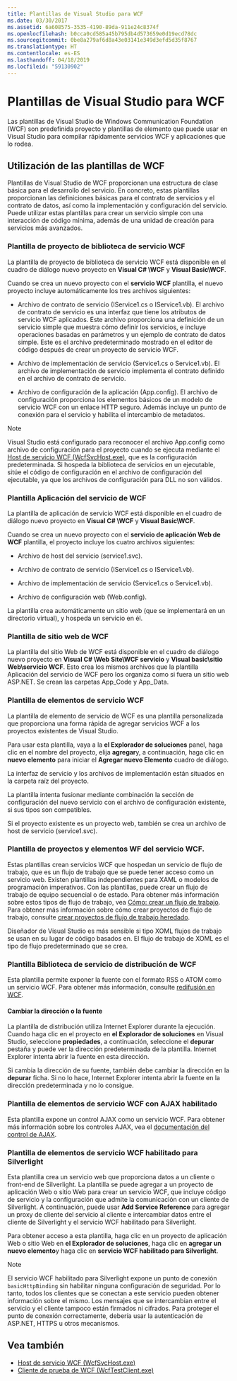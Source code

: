 ```yaml
---
title: Plantillas de Visual Studio para WCF
ms.date: 03/30/2017
ms.assetid: 6a608575-3535-4190-89da-911e24c8374f
ms.openlocfilehash: b0cca0cd585a45b795db4d573659e0d19ecd78dc
ms.sourcegitcommit: 0be8a279af6d8a43e03141e349d3efd5d35f8767
ms.translationtype: HT
ms.contentlocale: es-ES
ms.lasthandoff: 04/18/2019
ms.locfileid: "59130902"
---
```

# <a name="wcf-visual-studio-templates"></a>Plantillas de Visual Studio para WCF
Las plantillas de Visual Studio de Windows Communication Foundation (WCF) son predefinida proyecto y plantillas de elemento que puede usar en Visual Studio para compilar rápidamente servicios WCF y aplicaciones que lo rodea.  
  
## <a name="using-the-wcf-templates"></a>Utilización de las plantillas de WCF  
 Plantillas de Visual Studio de WCF proporcionan una estructura de clase básica para el desarrollo del servicio. En concreto, estas plantillas proporcionan las definiciones básicas para el contrato de servicios y el contrato de datos, así como la implementación y configuración del servicio. Puede utilizar estas plantillas para crear un servicio simple con una interacción de código mínima, además de una unidad de creación para servicios más avanzados.  
  
### <a name="wcf-service-library-project-template"></a>Plantilla de proyecto de biblioteca de servicio WCF  
 La plantilla de proyecto de biblioteca de servicio WCF está disponible en el cuadro de diálogo nuevo proyecto en **Visual C# \WCF** y **Visual Basic\WCF**.  
  
 Cuando se crea un nuevo proyecto con el **servicio WCF** plantilla, el nuevo proyecto incluye automáticamente los tres archivos siguientes:  
  
-   Archivo de contrato de servicio (IService1.cs o IService1.vb). El archivo de contrato de servicio es una interfaz que tiene los atributos de servicio WCF aplicados. Este archivo proporciona una definición de un servicio simple que muestra cómo definir los servicios, e incluye operaciones basadas en parámetros y un ejemplo de contrato de datos simple. Este es el archivo predeterminado mostrado en el editor de código después de crear un proyecto de servicio WCF.  
  
-   Archivo de implementación de servicio (Service1.cs o Service1.vb). El archivo de implementación de servicio implementa el contrato definido en el archivo de contrato de servicio.  
  
-   Archivo de configuración de la aplicación (App.config). El archivo de configuración proporciona los elementos básicos de un modelo de servicio WCF con un enlace HTTP seguro. Además incluye un punto de conexión para el servicio y habilita el intercambio de metadatos.  
  
> [!NOTE]
>  Visual Studio está configurado para reconocer el archivo App.config como archivo de configuración para el proyecto cuando se ejecuta mediante el [Host de servicio WCF (WcfSvcHost.exe)](../../../docs/framework/wcf/wcf-service-host-wcfsvchost-exe.md), que es la configuración predeterminada. Si hospeda la biblioteca de servicios en un ejecutable, sitúe el código de configuración en el archivo de configuración del ejecutable, ya que los archivos de configuración para DLL no son válidos.  
  
### <a name="wcf-service-application-template"></a>Plantilla Aplicación del servicio de WCF  
 La plantilla de aplicación de servicio WCF está disponible en el cuadro de diálogo nuevo proyecto en **Visual C# \WCF** y **Visual Basic\WCF**.  
  
 Cuando se crea un nuevo proyecto con el **servicio de aplicación Web de WCF** plantilla, el proyecto incluye los cuatro archivos siguientes:  
  
-   Archivo de host del servicio (service1.svc).  
  
-   Archivo de contrato de servicio (IService1.cs o IService1.vb).  
  
-   Archivo de implementación de servicio (Service1.cs o Service1.vb).  
  
-   Archivo de configuración web (Web.config).  
  
 La plantilla crea automáticamente un sitio web (que se implementará en un directorio virtual), y hospeda un servicio en él.  
  
### <a name="wcf-web-site-template"></a>Plantilla de sitio web de WCF  
 La plantilla del sitio Web de WCF está disponible en el cuadro de diálogo nuevo proyecto en **Visual C# \Web Site\WCF servicio** y **Visual basic\sitio Web\servicio WCF**. Esto crea los mismos archivos que la plantilla Aplicación del servicio de WCF pero los organiza como si fuera un sitio web ASP.NET. Se crean las carpetas App_Code y App_Data.  
  
### <a name="wcf-service-item-template"></a>Plantilla de elementos de servicio WCF  
 La plantilla de elemento de servicio de WCF es una plantilla personalizada que proporciona una forma rápida de agregar servicios WCF a los proyectos existentes de Visual Studio.  
  
 Para usar esta plantilla, vaya a la **el Explorador de soluciones** panel, haga clic en el nombre del proyecto, elija **agregar**y, a continuación, haga clic en **nuevo elemento** para iniciar el **Agregar nuevo Elemento** cuadro de diálogo.  
  
 La interfaz de servicio y los archivos de implementación están situados en la carpeta raíz del proyecto.  
  
 La plantilla intenta fusionar mediante combinación la sección de configuración del nuevo servicio con el archivo de configuración existente, si sus tipos son compatibles.  
  
 Si el proyecto existente es un proyecto web, también se crea un archivo de host de servicio (service1.svc).  
  
### <a name="wcf-wf-service-project-and-item-template"></a>Plantilla de proyectos y elementos WF del servicio WCF.  
 Estas plantillas crean servicios WCF que hospedan un servicio de flujo de trabajo, que es un flujo de trabajo que se puede tener acceso como un servicio web. Existen plantillas independientes para XAML o modelos de programación imperativos. Con las plantillas, puede crear un flujo de trabajo de equipo secuencial o de estado. Para obtener más información sobre estos tipos de flujo de trabajo, vea [Cómo: crear un flujo de trabajo](../windows-workflow-foundation/how-to-create-a-workflow.md). Para obtener más información sobre cómo crear proyectos de flujo de trabajo, consulte [crear proyectos de flujo de trabajo heredado](/visualstudio/workflow-designer/creating-legacy-workflow-projects).  
  
 Diseñador de Visual Studio es más sensible si tipo XOML flujos de trabajo se usan en su lugar de código basados en. El flujo de trabajo de XOML es el tipo de flujo predeterminado que se crea.  
  
### <a name="wcf-syndication-service-library-template"></a>Plantilla Biblioteca de servicio de distribución de WCF  
 Esta plantilla permite exponer la fuente con el formato RSS o ATOM como un servicio WCF. Para obtener más información, consulte [redifusión en WCF](../../../docs/framework/wcf/feature-details/wcf-syndication.md).  
  
#### <a name="changing-the-address-of-the-feed"></a>Cambiar la dirección o la fuente  
 La plantilla de distribución utiliza Internet Explorer durante la ejecución. Cuando haga clic en el proyecto en **el Explorador de soluciones** en Visual Studio, seleccione **propiedades**, a continuación, seleccione el **depurar** pestaña y puede ver la dirección predeterminada de la plantilla. Internet Explorer intenta abrir la fuente en esta dirección.  
  
 Si cambia la dirección de su fuente, también debe cambiar la dirección en la **depurar** ficha. Si no lo hace, Internet Explorer intenta abrir la fuente en la dirección predeterminada y no lo consigue.  
  
### <a name="ajax-enabled-wcf-service-item-template"></a>Plantilla de elementos de servicio WCF con AJAX habilitado  
 Esta plantilla expone un control AJAX como un servicio WCF. Para obtener más información sobre los controles AJAX, vea el [documentación del control de AJAX](https://go.microsoft.com/fwlink/?LinkId=96717).  
  
### <a name="silverlight-enabled-wcf-service-item-template"></a>Plantilla de elementos de servicio WCF habilitado para Silverlight  
 Esta plantilla crea un servicio web que proporciona datos a un cliente o front-end de Silverlight. La plantilla se puede agregar a un proyecto de aplicación Web o sitio Web para crear un servicio WCF, que incluye código de servicio y la configuración que admite la comunicación con un cliente de Silverlight. A continuación, puede usar **Add Service Reference** para agregar un proxy de cliente del servicio al cliente e intercambiar datos entre el cliente de Silverlight y el servicio WCF habilitado para Silverlight.  
  
 Para obtener acceso a esta plantilla, haga clic en un proyecto de aplicación Web o sitio Web en **el Explorador de soluciones**, haga clic en **agregar un nuevo elemento**y haga clic en **servicio WCF habilitado para Silverlight**.  
  
> [!NOTE]
>  El servicio WCF habilitado para Silverlight expone un punto de conexión `basicHttpBinding` sin habilitar ninguna configuración de seguridad. Por lo tanto, todos los clientes que se conectan a este servicio pueden obtener información sobre el mismo. Los mensajes que se intercambian entre el servicio y el cliente tampoco están firmados ni cifrados. Para proteger el punto de conexión correctamente, debería usar la autenticación de ASP.NET, HTTPS u otros mecanismos.  
  
## <a name="see-also"></a>Vea también

- [Host de servicio WCF (WcfSvcHost.exe)](../../../docs/framework/wcf/wcf-service-host-wcfsvchost-exe.md)
- [Cliente de prueba de WCF (WcfTestClient.exe)](../../../docs/framework/wcf/wcf-test-client-wcftestclient-exe.md)
